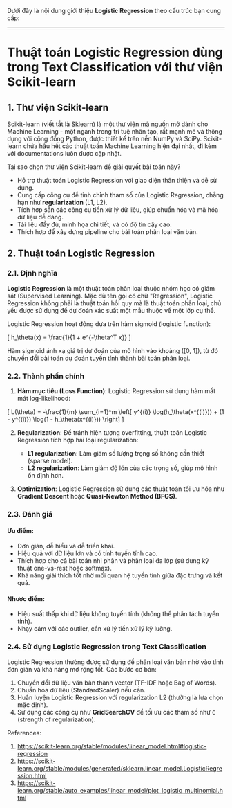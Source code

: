 Dưới đây là nội dung giới thiệu **Logistic Regression** theo cấu trúc bạn cung cấp:

---

# Thuật toán Logistic Regression dùng trong Text Classification với thư viện Scikit-learn  

## 1. Thư viện Scikit-learn  

Scikit-learn (viết tắt là Sklearn) là một thư viện mã nguồn mở dành cho Machine Learning - một ngành trong trí tuệ nhân tạo, rất mạnh mẽ và thông dụng với cộng đồng Python, được thiết kế trên nền NumPy và SciPy. Scikit-learn chứa hầu hết các thuật toán Machine Learning hiện đại nhất, đi kèm với documentations luôn được cập nhật.

Tại sao chọn thư viện Scikit-learn để giải quyết bài toán này?  

- Hỗ trợ thuật toán Logistic Regression với giao diện thân thiện và dễ sử dụng.  
- Cung cấp công cụ để tinh chỉnh tham số của Logistic Regression, chẳng hạn như **regularization** (L1, L2).  
- Tích hợp sẵn các công cụ tiền xử lý dữ liệu, giúp chuẩn hóa và mã hóa dữ liệu dễ dàng.  
- Tài liệu đầy đủ, minh họa chi tiết, và có độ tin cậy cao.  
- Thích hợp để xây dựng pipeline cho bài toán phân loại văn bản.  

## 2. Thuật toán Logistic Regression  

### 2.1. Định nghĩa  

**Logistic Regression** là một thuật toán phân loại thuộc nhóm học có giám sát (Supervised Learning). Mặc dù tên gọi có chữ "Regression", Logistic Regression không phải là thuật toán hồi quy mà là thuật toán phân loại, chủ yếu được sử dụng để dự đoán xác suất một mẫu thuộc về một lớp cụ thể.

Logistic Regression hoạt động dựa trên hàm sigmoid (logistic function):  

\[
h_\theta(x) = \frac{1}{1 + e^{-\theta^T x}}
\]

Hàm sigmoid ánh xạ giá trị dự đoán của mô hình vào khoảng \([0, 1]\), từ đó chuyển đổi bài toán dự đoán tuyến tính thành bài toán phân loại.

### 2.2. Thành phần chính  

1. **Hàm mục tiêu (Loss Function)**: Logistic Regression sử dụng hàm mất mát log-likelihood:  

\[
L(\theta) = -\frac{1}{m} \sum_{i=1}^m \left[ y^{(i)} \log(h_\theta(x^{(i)})) + (1 - y^{(i)}) \log(1 - h_\theta(x^{(i)})) \right]
\]

2. **Regularization**: Để tránh hiện tượng overfitting, thuật toán Logistic Regression tích hợp hai loại regularization:  
   - **L1 regularization**: Làm giảm số lượng trọng số không cần thiết (sparse model).  
   - **L2 regularization**: Làm giảm độ lớn của các trọng số, giúp mô hình ổn định hơn.

3. **Optimization**: Logistic Regression sử dụng các thuật toán tối ưu hóa như **Gradient Descent** hoặc **Quasi-Newton Method (BFGS)**.

### 2.3. Đánh giá  

#### Ưu điểm:
- Đơn giản, dễ hiểu và dễ triển khai.
- Hiệu quả với dữ liệu lớn và có tính tuyến tính cao.
- Thích hợp cho cả bài toán nhị phân và phân loại đa lớp (sử dụng kỹ thuật one-vs-rest hoặc softmax).
- Khả năng giải thích tốt nhờ mối quan hệ tuyến tính giữa đặc trưng và kết quả.

#### Nhược điểm:
- Hiệu suất thấp khi dữ liệu không tuyến tính (không thể phân tách tuyến tính).
- Nhạy cảm với các outlier, cần xử lý tiền xử lý kỹ lưỡng.

### 2.4. Sử dụng Logistic Regression trong Text Classification  

Logistic Regression thường được sử dụng để phân loại văn bản nhờ vào tính đơn giản và khả năng mở rộng tốt. Các bước cơ bản:  

1. Chuyển đổi dữ liệu văn bản thành vector (TF-IDF hoặc Bag of Words).  
2. Chuẩn hóa dữ liệu (StandardScaler) nếu cần.  
3. Huấn luyện Logistic Regression với regularization L2 (thường là lựa chọn mặc định).  
4. Sử dụng các công cụ như **GridSearchCV** để tối ưu các tham số như `C` (strength of regularization).  

References:  

1. https://scikit-learn.org/stable/modules/linear_model.html#logistic-regression  
2. https://scikit-learn.org/stable/modules/generated/sklearn.linear_model.LogisticRegression.html  
3. https://scikit-learn.org/stable/auto_examples/linear_model/plot_logistic_multinomial.html  

